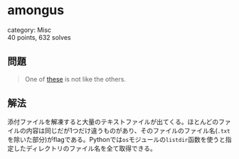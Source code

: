 # amongus
category: Misc  
40 points, 632 solves

## 問題
> One of [these](amongus.tar.gz) is not like the others.

## 解法
添付ファイルを解凍すると大量のテキストファイルが出てくる。ほとんどのファイルの内容は同じだが1つだけ違うものがあり、そのファイルのファイル名(`.txt`を除いた部分)がflagである。Pythonでは`os`モジュールの`listdir`函数を使うと指定したディレクトリのファイル名を全て取得できる。
